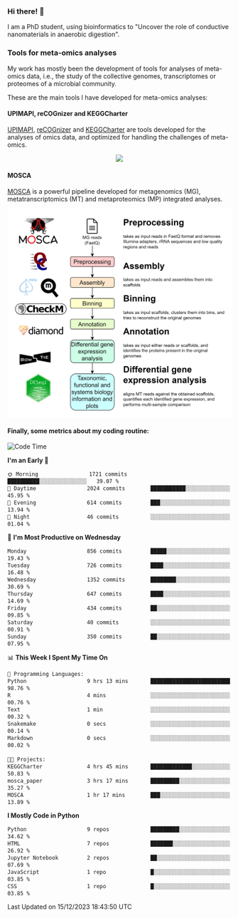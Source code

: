### Hi there! 👋

I am a PhD student, using bioinformatics to "Uncover the role of conductive nanomaterials in anaerobic digestion".

### Tools for meta-omics analyses

My work has mostly been the development of tools for analyses of meta-omics data, i.e., the study of the collective genomes, transcriptomes or proteomes of a microbial community.

These are the main tools I have developed for meta-omics analyses:

#### UPIMAPI, reCOGnizer and KEGGCharter

[UPIMAPI](https://github.com/iquasere/UPIMAPI), [reCOGnizer](https://github.com/iquasere/reCOGnizer) and [KEGGCharter](https://github.com/iquasere/KEGGCharter) are tools developed for the analyses of omics data, and optimized for handling the challenges of meta-omics.

<p align="center">
    <img src="assets/annotation_paper.png">
</p>

#### MOSCA

[MOSCA](https://github.com/iquasere/MOSCA) is a powerful pipeline developed for metagenomics (MG), metatranscriptomics (MT) and metaproteomics (MP) integrated analyses.

<p align="center">
    <img src="assets/mosca_workflow.png" align="center" width="700">
</p>


#### Finally, some metrics about my coding routine:

<!--START_SECTION:waka-->
![Code Time](http://img.shields.io/badge/Code%20Time-727%20hrs%2057%20mins-blue)

**I'm an Early 🐤** 

```text
🌞 Morning                1721 commits        ██████████░░░░░░░░░░░░░░░   39.07 % 
🌆 Daytime                2024 commits        ███████████░░░░░░░░░░░░░░   45.95 % 
🌃 Evening                614 commits         ███░░░░░░░░░░░░░░░░░░░░░░   13.94 % 
🌙 Night                  46 commits          ░░░░░░░░░░░░░░░░░░░░░░░░░   01.04 % 
```
📅 **I'm Most Productive on Wednesday** 

```text
Monday                   856 commits         █████░░░░░░░░░░░░░░░░░░░░   19.43 % 
Tuesday                  726 commits         ████░░░░░░░░░░░░░░░░░░░░░   16.48 % 
Wednesday                1352 commits        ████████░░░░░░░░░░░░░░░░░   30.69 % 
Thursday                 647 commits         ████░░░░░░░░░░░░░░░░░░░░░   14.69 % 
Friday                   434 commits         ██░░░░░░░░░░░░░░░░░░░░░░░   09.85 % 
Saturday                 40 commits          ░░░░░░░░░░░░░░░░░░░░░░░░░   00.91 % 
Sunday                   350 commits         ██░░░░░░░░░░░░░░░░░░░░░░░   07.95 % 
```


📊 **This Week I Spent My Time On** 

```text
💬 Programming Languages: 
Python                   9 hrs 13 mins       █████████████████████████   98.76 % 
R                        4 mins              ░░░░░░░░░░░░░░░░░░░░░░░░░   00.76 % 
Text                     1 min               ░░░░░░░░░░░░░░░░░░░░░░░░░   00.32 % 
Snakemake                0 secs              ░░░░░░░░░░░░░░░░░░░░░░░░░   00.14 % 
Markdown                 0 secs              ░░░░░░░░░░░░░░░░░░░░░░░░░   00.02 % 

🐱‍💻 Projects: 
KEGGCharter              4 hrs 45 mins       █████████████░░░░░░░░░░░░   50.83 % 
mosca_paper              3 hrs 17 mins       █████████░░░░░░░░░░░░░░░░   35.27 % 
MOSCA                    1 hr 17 mins        ███░░░░░░░░░░░░░░░░░░░░░░   13.89 % 
```

**I Mostly Code in Python** 

```text
Python                   9 repos             █████████░░░░░░░░░░░░░░░░   34.62 % 
HTML                     7 repos             ███████░░░░░░░░░░░░░░░░░░   26.92 % 
Jupyter Notebook         2 repos             ██░░░░░░░░░░░░░░░░░░░░░░░   07.69 % 
JavaScript               1 repo              █░░░░░░░░░░░░░░░░░░░░░░░░   03.85 % 
CSS                      1 repo              █░░░░░░░░░░░░░░░░░░░░░░░░   03.85 % 
```




 Last Updated on 15/12/2023 18:43:50 UTC
<!--END_SECTION:waka-->
